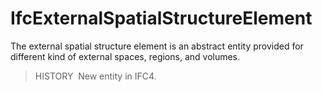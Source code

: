 # IfcExternalSpatialStructureElement

The external spatial structure element is an abstract entity provided for different kind of external spaces, regions, and volumes.

> HISTORY&nbsp; New entity in IFC4.
